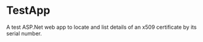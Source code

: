 # TestApp

A test ASP.Net web app to locate and list details of an x509 certificate by its serial number.
